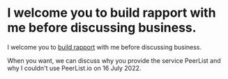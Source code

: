 # I welcome you to build rapport with me before discussing business.

I welcome you to [build rapport](https://medium.com/julian-dumitrascu/building-a-relationship-6d7bf1e3c502) with me before discussing business.

When you want, we can discuss why you provide the service PeerList and why I couldn't use PeerList.io on 16 July 2022.
